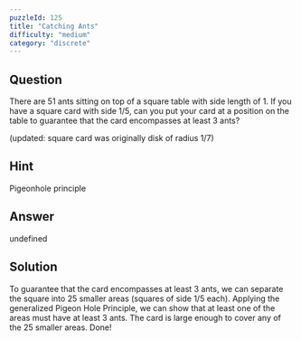 ```yaml
---
puzzleId: 125
title: "Catching Ants"
difficulty: "medium"
category: "discrete"
---
```


## Question
There are 51 ants sitting on top of a square table with side length of 1. If you have a square card with side 1/5, can you put your card at a position on the table to guarantee that the card encompasses at least 3 ants?

(updated: square card was originally disk of radius 1/7)

## Hint
Pigeonhole principle

## Answer
undefined

## Solution
To guarantee that the card encompasses at least 3 ants, we can separate the square into 25 smaller areas (squares of side 1/5 each). Applying the generalized Pigeon Hole Principle, we can show that at least one of the areas must have at least 3 ants. The card is large enough to cover any of the 25 smaller areas. Done!
